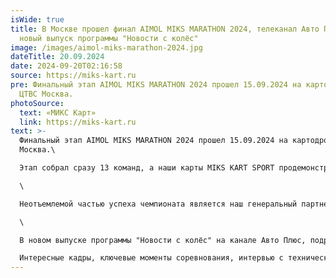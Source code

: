 ```yaml
---
isWide: true
title: В Москве прошел финал AIMOL MIKS MARATHON 2024, телеканал Авто Плюс,
  новый выпуск программы "Новости с колёс"
image: /images/aimol-miks-marathon-2024.jpg
dateTitle: 20.09.2024
date: 2024-09-20T02:16:58
source: https://miks-kart.ru
pre: Финальный этап AIMOL MIKS MARATHON 2024 прошел 15.09.2024 на картодроме
  ЦТВС Москва.
photoSource:
  text: «МИКС Карт»
  link: https://miks-kart.ru
text: >-
  Финальный этап AIMOL MIKS MARATHON 2024 прошел 15.09.2024 на картодроме ЦТВС
  Москва.\

  Этап собрал сразу 13 команд, а наши карты MIKS KART SPORT продемонстрировали исключительную выносливость и надежность, выдержав невероятную нагрузку. За время гонки пилоты преодолели более 1500 км, а максимальная скорость достигла 90 км/ч! Под палящим солнцем и в условиях ночной езды техника не подвела ни на минуту, подтверждая высокое качество и мощность.\

  \

  Неотъемлемой частью успеха чемпионата является наш генеральный партнер, компания @aimol_russia. AIMOL — это производитель премиальных моторных масел и смазочных материалов, который зарекомендовал себя как надежный партнер в экстремальных условиях автоспорта. С более чем 1000 наименований продуктов, AIMOL предлагает решения для всех отраслей промышленности, включая технику, которая участвует в наших соревнованиях.\

  \

  В новом выпуске программы "Новости с колёс" на канале Авто Плюс, подробности о том, как прошел финальный этап командного чемпионата на выносливость AIMOL MIKS MARATHON 2024.\

  Интересные кадры, ключевые моменты соревнования, интервью с техническим директором - ждёт Вас в выпуске!
---
```

